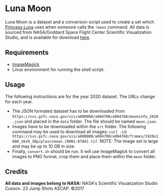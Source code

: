 # Luna Moon
Luna Moon is a dataset and a conversion script used to create a set which [Princess Luna](https://github.com/Thorinair/Princess-Luna) uses when someone calls the `!moon` command. All data is sourced from NASA/Goddard Space Flight Center Scientific Visualization Studio, and is available for download [here](https://svs.gsfc.nasa.gov/4768).

## Requirements
* [ImageMagick](https://imagemagick.org/index.php)
* Linux environment for running the shell script.

## Usage
The following instructions are for the year 2020 dataset. The URLs change for each year.

* The JSON formated dataset has to be downloaded from `https://svs.gsfc.nasa.gov/vis/a000000/a004700/a004768/mooninfo_2020.json` and placed in the `data` folder. The file should be named `moon.json`.
* Images have to be downloaded within the `src` folder. The following command may be used to download all images: `curl -LO https://svs.gsfc.nasa.gov/vis/a000000/a004700/a004768/frames/1920x1080_16x9_30p/plain/moon.[0001-8784].tif`. NOTE: The image set is large and may be up to 10 GB in size.
* Finally, `convert.sh` should be run. It will use ImageMagick to convert all images to PNG format, crop them and place them within the `moon` folder.

## Credits
**All data and images belong to NASA:**
NASA's Scientific Visualization Studio
Cusson. 23 Jump Shots ASCAP. ©2017